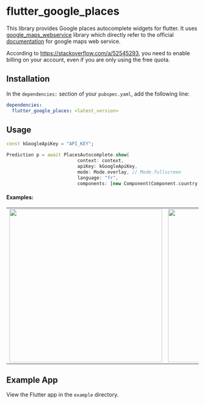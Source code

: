 # flutter_google_places

This library provides Google places autocomplete widgets for flutter. It uses [google_maps_webservice](https://github.com/lejard-h/google_maps_webservice) library which directly refer to the official [documentation](https://developers.google.com/maps/web-services/) for google maps web service. 

According to https://stackoverflow.com/a/52545293, you need to enable billing on your account, even if you are only using the free quota.


## Installation

In the `dependencies:` section of your `pubspec.yaml`, add the following line:

```yaml
dependencies:
  flutter_google_places: <latest_version>
```

## Usage

```dart
const kGoogleApiKey = "API_KEY";

Prediction p = await PlacesAutocomplete.show(
                          context: context,
                          apiKey: kGoogleApiKey,
                          mode: Mode.overlay, // Mode.fullscreen
                          language: "fr",
                          components: [new Component(Component.country, "fr")]);
```

#### Examples: 
<div style="text-align: center"><table><tr>
    <td style="text-align: center">
<img src="https://raw.githubusercontent.com/fluttercommunity/flutter_google_places/master/flutter_01.png" height="400">
</td>
<td style="text-align: center">
<img src="https://raw.githubusercontent.com/fluttercommunity/flutter_google_places/master/flutter_02.png" height="400">
</td>
</tr>
</table>
</div>

## Example App

View the Flutter app in the `example` directory.
